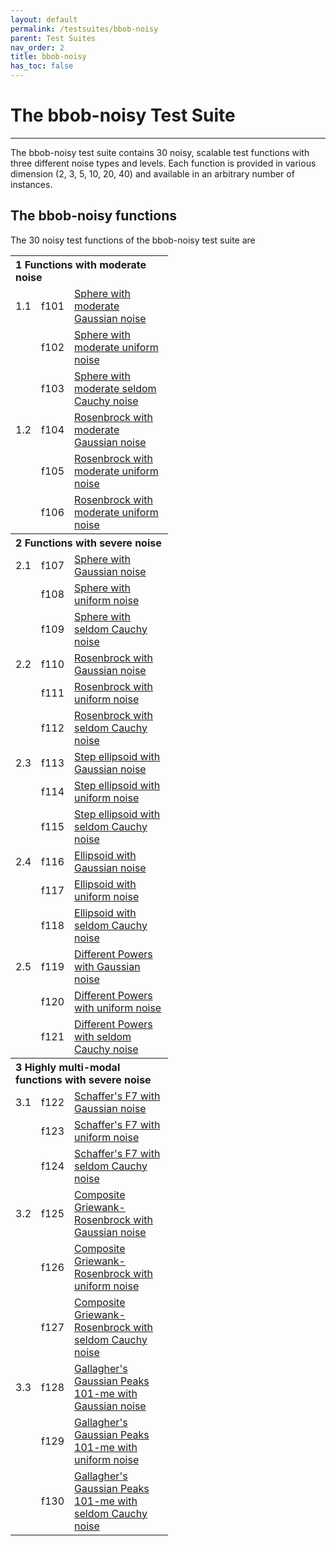 ```yaml
---
layout: default
permalink: /testsuites/bbob-noisy
parent: Test Suites
nav_order: 2
title: bbob-noisy
has_toc: false
---
```



# The bbob-noisy Test Suite

---

The bbob-noisy test suite contains 30 noisy, scalable test functions with three different noise types and levels. Each function is provided in various dimension (2, 3, 5, 10, 20, 40) and available in an arbitrary number of instances.


The bbob-noisy functions
------------------------

The 30 noisy test functions of the bbob-noisy test suite are

<table align="center" style="width:50%">
<tr>
   <th colspan=3 style="text-align:left">1 Functions with moderate noise</th>
</tr>
<tr>
	<td style="width:2%">1.1</td><td style="width:2%">f101</td><td><a href="http://coco.lri.fr/downloads/download15.03/bbobdocnoisyfunctions.pdf#page=7">Sphere with moderate Gaussian noise</a></td>
</tr><tr>
	<td>&nbsp;</td><td>f102</td><td><a href="http://coco.lri.fr/downloads/download15.03/bbobdocnoisyfunctions.pdf#page=12">Sphere with moderate uniform noise</a></td>
</tr><tr>
	<td>&nbsp;</td><td>f103</td><td><a href="http://coco.lri.fr/downloads/download15.03/bbobdocnoisyfunctions.pdf#page=17">Sphere with moderate seldom Cauchy noise</a></td>
</tr><tr>
	<td>1.2</td><td>f104</td><td><a href="http://coco.lri.fr/downloads/download15.03/bbobdocnoisyfunctions.pdf#page=22">Rosenbrock with moderate Gaussian noise</a></td>
</tr><tr>
	<td>&nbsp;</td><td>f105</td><td><a href="http://coco.lri.fr/downloads/download15.03/bbobdocnoisyfunctions.pdf#page=28">Rosenbrock with moderate uniform noise</a></td>
</tr><tr>
	<td>&nbsp;</td><td>f106</td><td><a href="http://coco.lri.fr/downloads/download15.03/bbobdocnoisyfunctions.pdf#page=33">Rosenbrock with moderate uniform noise</a></td>
</tr>
<tr>
   <th colspan=3 style="text-align:left">2 Functions with severe noise</th>
</tr>
<tr>
	<td>2.1</td><td>f107</td><td><a href="http://coco.lri.fr/downloads/download15.03/bbobdocnoisyfunctions.pdf#page=38">Sphere with Gaussian noise</a></td>
</tr><tr>
	<td>&nbsp;</td><td>f108</td><td><a href="http://coco.lri.fr/downloads/download15.03/bbobdocnoisyfunctions.pdf#page=43">Sphere with uniform noise</a></td>
</tr><tr>
	<td>&nbsp;</td><td>f109</td><td><a href="http://coco.lri.fr/downloads/download15.03/bbobdocnoisyfunctions.pdf#page=48">Sphere with seldom Cauchy noise</a></td>
</tr><tr>
	<td>2.2</td><td>f110</td><td><a href="http://coco.lri.fr/downloads/download15.03/bbobdocnoisyfunctions.pdf#page=53">Rosenbrock with Gaussian noise</a></td>
</tr><tr>
	<td>&nbsp;</td><td>f111</td><td><a href="http://coco.lri.fr/downloads/download15.03/bbobdocnoisyfunctions.pdf#page=58">Rosenbrock with uniform noise</a></td>
</tr><tr>
	<td>&nbsp;</td><td>f112</td><td><a href="http://coco.lri.fr/downloads/download15.03/bbobdocnoisyfunctions.pdf#page=63">Rosenbrock with seldom Cauchy noise</a></td>
</tr><tr>
	<td>2.3</td><td>f113</td><td><a href="http://coco.lri.fr/downloads/download15.03/bbobdocnoisyfunctions.pdf#page=68">Step ellipsoid with Gaussian noise</a></td>
</tr><tr>
	<td>&nbsp;</td><td>f114</td><td><a href="http://coco.lri.fr/downloads/download15.03/bbobdocnoisyfunctions.pdf#page=73">Step ellipsoid with uniform noise</a></td>
</tr><tr>
	<td>&nbsp;</td><td>f115</td><td><a href="http://coco.lri.fr/downloads/download15.03/bbobdocnoisyfunctions.pdf#page=78">Step ellipsoid with seldom Cauchy noise</a></td>
</tr><tr>
	<td>2.4</td><td>f116</td><td><a href="http://coco.lri.fr/downloads/download15.03/bbobdocnoisyfunctions.pdf#page=83">Ellipsoid with Gaussian noise</a></td>
</tr><tr>
	<td>&nbsp;</td><td>f117</td><td><a href="http://coco.lri.fr/downloads/download15.03/bbobdocnoisyfunctions.pdf#page=88">Ellipsoid with uniform noise</a></td>
</tr><tr>
	<td>&nbsp;</td><td>f118</td><td><a href="http://coco.lri.fr/downloads/download15.03/bbobdocnoisyfunctions.pdf#page=93">Ellipsoid with seldom Cauchy noise</a></td>
</tr><tr>
	<td>2.5</td><td>f119</td><td><a href="http://coco.lri.fr/downloads/download15.03/bbobdocnoisyfunctions.pdf#page=98">Different Powers with Gaussian noise</a></td>
</tr><tr>
	<td>&nbsp;</td><td>f120</td><td><a href="http://coco.lri.fr/downloads/download15.03/bbobdocnoisyfunctions.pdf#page=102">Different Powers with uniform noise</a></td>
</tr><tr>
	<td>&nbsp;</td><td>f121</td><td><a href="http://coco.lri.fr/downloads/download15.03/bbobdocnoisyfunctions.pdf#page=106">Different Powers with seldom Cauchy noise</a></td>
</tr>
<tr>
   <th colspan=3 style="text-align:left">3 Highly multi-modal functions with severe noise
</th>
</tr>
<tr>
	<td>3.1</td><td>f122</td><td><a href="http://coco.lri.fr/downloads/download15.03/bbobdocnoisyfunctions.pdf#page=110">Schaffer's F7 with Gaussian noise</a></td>
</tr><tr>
	<td>&nbsp;</td><td>f123</td><td><a href="http://coco.lri.fr/downloads/download15.03/bbobdocnoisyfunctions.pdf#page=115">Schaffer's F7 with uniform noise</a></td>
</tr><tr>
	<td>&nbsp;</td><td>f124</td><td><a href="http://coco.lri.fr/downloads/download15.03/bbobdocnoisyfunctions.pdf#page=120">Schaffer's F7 with seldom Cauchy noise</a></td>
</tr><tr>
	<td>3.2</td><td>f125</td><td><a href="http://coco.lri.fr/downloads/download15.03/bbobdocnoisyfunctions.pdf#page=125">Composite Griewank-Rosenbrock with Gaussian noise</a></td>
</tr><tr>
	<td>&nbsp;</td><td>f126</td><td><a href="http://coco.lri.fr/downloads/download15.03/bbobdocnoisyfunctions.pdf#page=129">Composite Griewank-Rosenbrock with uniform noise</a></td>
</tr><tr>
	<td>&nbsp;</td><td>f127</td><td><a href="http://coco.lri.fr/downloads/download15.03/bbobdocnoisyfunctions.pdf#page=133">Composite Griewank-Rosenbrock with seldom Cauchy noise</a></td>
</tr><tr>
	<td>3.3</td><td>f128</td><td><a href="http://coco.lri.fr/downloads/download15.03/bbobdocnoisyfunctions.pdf#page=137">Gallagher's Gaussian Peaks 101-me with Gaussian noise</a></td>
</tr><tr>
	<td>&nbsp;</td><td>f129</td><td><a href="http://coco.lri.fr/downloads/download15.03/bbobdocnoisyfunctions.pdf#page=143">Gallagher's Gaussian Peaks 101-me with uniform noise</a></td>
</tr><tr>
	<td>&nbsp;</td><td>f130</td><td><a href="http://coco.lri.fr/downloads/download15.03/bbobdocnoisyfunctions.pdf#page=148">Gallagher's Gaussian Peaks 101-me with seldom Cauchy noise</a></td>
</tr>
</table>

<link rel="stylesheet" href="{{ '/assets/css/custom.css' | relative_url }}"/>
